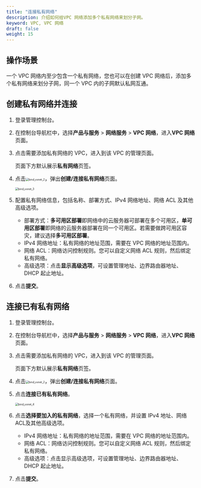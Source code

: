 ```yaml
---
title: "连接私有网络"
description: 介绍如何给VPC 网络添加多个私有网络来划分子网。
keyword: VPC, VPC 网络
draft: false
weight: 15
---
```


## 操作场景

一个 VPC 网络内至少包含一个私有网络，您也可以在创建 VPC 网络后，添加多个私有网络来划分子网，同一个 VPC 内的子网默认私网互通。

## 创建私有网络并连接

1. 登录管理控制台。

2. 在控制台导航栏中，选择**产品与服务** > **网络服务** > **VPC 网络**，进入**VPC 网络**页面。

3. 点击需要添加私有网络的 VPC，进入到该 VPC 的管理页面。

   页面下方默认展示**私有网络**页签。

4. 点击<img src="/network/vpc/_images/501030_bind_vxnet_2.png" alt="bind_vxnet_2" style="zoom:50%;" />，弹出**创建/连接私有网络**页面。

   <img src="/network/vpc/_images/501030_bind_vxnet_3.png" alt="bind_vxnet_3" style="zoom:50%;" />

5. 配置私有网络信息，包括名称、部署方式、IPv4 网络地址、网络 ACL 及其他高级选项。
   - 部署方式：**多可用区部署**即网络中的云服务器可部署在多个可用区，**单可用区部署**即网络的云服务器部署在同一个可用区。若需要做跨可用区容灾，建议选择**多可用区部署**。
   - IPv4 网络地址：私有网络的地址范围，需要在 VPC 网络的地址范围内。
   - 网络 ACL：网络访问控制规则。您可以自定义网络 ACL 规则，然后绑定私有网络。
   - 高级选项：点击**显示高级选项**，可设置管理地址、边界路由器地址、DHCP 起止地址。
6. 点击**提交**。

## 连接已有私有网络

1. 登录管理控制台。

2. 在控制台导航栏中，选择**产品与服务** > **网络服务** > **VPC 网络**，进入**VPC 网络**页面。

3. 点击需要添加私有网络的 VPC，进入到该 VPC 的管理页面。

   页面下方默认展示**私有网络**页签。

4. 点击<img src="/network/vpc/_images/501030_bind_vxnet_2.png" alt="bind_vxnet_2" style="zoom:50%;" />，弹出**创建/连接私有网络**页面。

5. 点击**连接已有私有网络**。

   <img src="/network/vpc/_images/501030_bind_vxnet_4.png" alt="bind_vxnet_4" style="zoom:50%;" />

6. 点击**选择要加入的私有网络**，选择一个私有网络，并设置 IPv4 地址、网络ACL及其他高级选项。
   - IPv4 网络地址：私有网络的地址范围，需要在 VPC 网络的地址范围内。
   - 网络 ACL：网络访问控制规则。您可以自定义网络 ACL 规则，然后绑定私有网络。
   - 高级选项：点击显示高级选项，可设置管理地址、边界路由器地址、DHCP 起止地址。

7. 点击**提交**。

